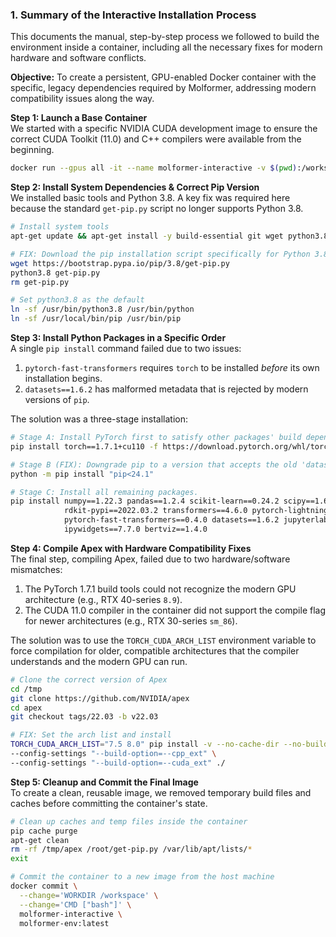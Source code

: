 ### 1. Summary of the Interactive Installation Process

This documents the manual, step-by-step process we followed to build the environment inside a container, including all the necessary fixes for modern hardware and software conflicts.

**Objective:** To create a persistent, GPU-enabled Docker container with the specific, legacy dependencies required by Molformer, addressing modern compatibility issues along the way.

**Step 1: Launch a Base Container**  
We started with a specific NVIDIA CUDA development image to ensure the correct CUDA Toolkit (11.0) and C++ compilers were available from the beginning.

```bash
docker run --gpus all -it --name molformer-interactive -v $(pwd):/workspace nvidia/cuda:11.0.3-devel-ubuntu18.04 bash
```

**Step 2: Install System Dependencies & Correct Pip Version**  
We installed basic tools and Python 3.8. A key fix was required here because the standard `get-pip.py` script no longer supports Python 3.8.

```bash
# Install system tools
apt-get update && apt-get install -y build-essential git wget python3.8 python3.8-dev python3.8-distutils

# FIX: Download the pip installation script specifically for Python 3.8
wget https://bootstrap.pypa.io/pip/3.8/get-pip.py
python3.8 get-pip.py
rm get-pip.py

# Set python3.8 as the default
ln -sf /usr/bin/python3.8 /usr/bin/python
ln -sf /usr/local/bin/pip /usr/bin/pip
```

**Step 3: Install Python Packages in a Specific Order**  
A single `pip install` command failed due to two issues:

1. `pytorch-fast-transformers` requires `torch` to be installed _before_ its own installation begins.
2. `datasets==1.6.2` has malformed metadata that is rejected by modern versions of `pip`.

The solution was a three-stage installation:

```bash
# Stage A: Install PyTorch first to satisfy other packages' build dependencies.
pip install torch==1.7.1+cu110 -f https://download.pytorch.org/whl/torch_stable.html

# Stage B (FIX): Downgrade pip to a version that accepts the old 'datasets' package metadata.
python -m pip install "pip<24.1"

# Stage C: Install all remaining packages.
pip install numpy==1.22.3 pandas==1.2.4 scikit-learn==0.24.2 scipy==1.6.2 \
            rdkit-pypi==2022.03.2 transformers==4.6.0 pytorch-lightning==1.1.5 \
            pytorch-fast-transformers==0.4.0 datasets==1.6.2 jupyterlab==3.4.0 \
            ipywidgets==7.7.0 bertviz==1.4.0
```

**Step 4: Compile Apex with Hardware Compatibility Fixes**  
The final step, compiling Apex, failed due to two hardware/software mismatches:

1. The PyTorch 1.7.1 build tools could not recognize the modern GPU architecture (e.g., RTX 40-series `8.9`).
2. The CUDA 11.0 compiler in the container did not support the compile flag for newer architectures (e.g., RTX 30-series `sm_86`).

The solution was to use the `TORCH_CUDA_ARCH_LIST` environment variable to force compilation for older, compatible architectures that the compiler understands and the modern GPU can run.

```bash
# Clone the correct version of Apex
cd /tmp
git clone https://github.com/NVIDIA/apex
cd apex
git checkout tags/22.03 -b v22.03

# FIX: Set the arch list and install
TORCH_CUDA_ARCH_LIST="7.5 8.0" pip install -v --no-cache-dir --no-build-isolation \
--config-settings "--build-option=--cpp_ext" \
--config-settings "--build-option=--cuda_ext" ./
```

**Step 5: Cleanup and Commit the Final Image**  
To create a clean, reusable image, we removed temporary build files and caches before committing the container's state.

```bash
# Clean up caches and temp files inside the container
pip cache purge
apt-get clean
rm -rf /tmp/apex /root/get-pip.py /var/lib/apt/lists/*
exit

# Commit the container to a new image from the host machine
docker commit \
  --change='WORKDIR /workspace' \
  --change='CMD ["bash"]' \
  molformer-interactive \
  molformer-env:latest
```
